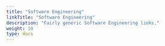 ```yaml
---
title: "Software Engineering"
linkTitle: "Software Engineering"
description: "Fairly generic Software Engineering links."
weight: 10
type: docs
---
```


